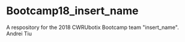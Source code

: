 # Bootcamp18_insert_name
A respository for the 2018 CWRUbotix Bootcamp team "insert_name".
Andrei Tiu
